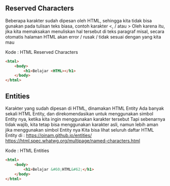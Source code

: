 ## Reserved Characters
Beberapa karakter sudah dipesan oleh HTML, sehingga kita tidak bisa gunakan pada tulisan teks
biasa, contoh karakter <, / atau >
Oleh karena itu, jika kita memaksakan menuliskan hal tersebut di teks paragraf misal, secara
otomatis halaman HTML akan error / rusak / tidak sesuai dengan yang kita mau

Kode : HTML Reserved Characters
``` html
<html>
    <body>
        <h1>Belajar <HTML></h1>
    </body>
</html>
```

## Entities
Karakter yang sudah dipesan di HTML, dinamakan HTML Entity
Ada banyak sekali HTML Entity, dan direkomendasikan untuk menggunakan simbol Entity nya,
ketika kita ingin menggunakan karakter tersebut
Tapi sebenarnya tidak wajib, kita tetap bisa menggunakan karakter asli, namun lebih aman jika
menggunakan simbol Entity nya
Kita bisa lihat seluruh daftar HTML Entity di :
https://oinam.github.io/entities/
https://html.spec.whatwg.org/multipage/named-characters.html

Kode : HTML Entities
``` html
<html>
    <body>
        <h1>Belajar &#60;HTML&#62;</h1>
    </body>
</html>
```
